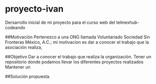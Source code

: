 # proyecto-ivan
Dersarrollo inicial de mi proyecto para el curso web del telmexhub-codeando

##Motivación
Pertenezco a una ONG llamada Voluntariado Sociedad Sin Fronteras México, A.C.; mi motivacion es dar a conocer el trabajo que la asociación realiza,  


##Objetivo
Dar a conocer el trabajo que realiza la organización.
Tener un repositorio donde podamos llevar los diferentes proyectos realizados
Mantener un 


##Solución propuesta.
